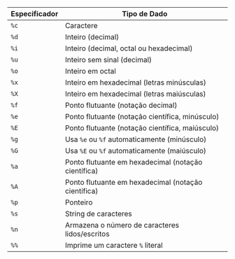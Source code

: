 | Especificador | Tipo de Dado                                      |
|---------------|---------------------------------------------------|
| `%c`          | Caractere                                         |
| `%d`          | Inteiro (decimal)                                  |
| `%i`          | Inteiro (decimal, octal ou hexadecimal)            |
| `%u`          | Inteiro sem sinal (decimal)                        |
| `%o`          | Inteiro em octal                                   |
| `%x`          | Inteiro em hexadecimal (letras minúsculas)         |
| `%X`          | Inteiro em hexadecimal (letras maiúsculas)         |
| `%f`          | Ponto flutuante (notação decimal)                  |
| `%e`          | Ponto flutuante (notação científica, minúsculo)    |
| `%E`          | Ponto flutuante (notação científica, maiúsculo)    |
| `%g`          | Usa `%e` ou `%f` automaticamente (minúsculo)       |
| `%G`          | Usa `%E` ou `%f` automaticamente (maiúsculo)       |
| `%a`          | Ponto flutuante em hexadecimal (notação científica)|
| `%A`          | Ponto flutuante em hexadecimal (notação científica)|
| `%p`          | Ponteiro                                          |
| `%s`          | String de caracteres                              |
| `%n`          | Armazena o número de caracteres lidos/escritos     |
| `%%`          | Imprime um caractere `%` literal                   |
 
